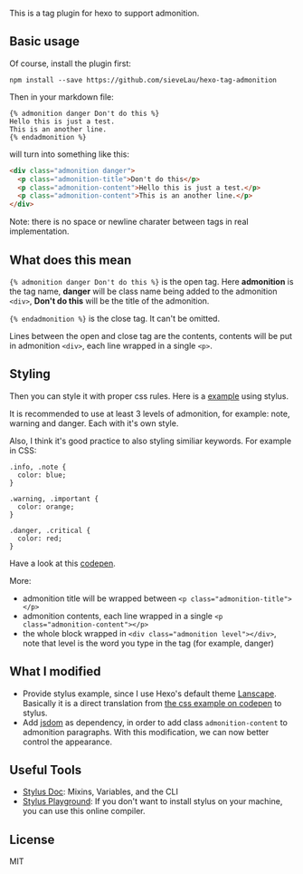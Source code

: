 This is a tag plugin for hexo to support admonition.

## Basic usage

Of course, install the plugin first:

```
npm install --save https://github.com/sieveLau/hexo-tag-admonition
```

Then in your markdown file:

```
{% admonition danger Don't do this %}
Hello this is just a test.
This is an another line.
{% endadmonition %}
```

will turn into something like this:

```html
<div class="admonition danger">
  <p class="admonition-title">Don't do this</p>
  <p class="admonition-content">Hello this is just a test.</p>
  <p class="admonition-content">This is an another line.</p>
</div>
```

Note: there is no space or newline charater between tags in real implementation.

## What does this mean

`{% admonition danger Don't do this %}` is the open tag. Here **admonition** is the tag name, **danger** will be class name being added to the admonition `<div>`, **Don't do this** will be the title of the admonition.

`{% endadmonition %}` is the close tag. It can't be omitted.

Lines between the open and close tag are the contents, contents will be put in admonition `<div>`, each line wrapped in a single `<p>`.

## Styling

Then you can style it with proper css rules. Here is a [example][stylus] using stylus.

It is recommended to use at least 3 levels of admonition, for example: note, warning and danger. Each with it's own style.

Also, I think it's good practice to also styling similiar keywords. For example in CSS:

```
.info, .note {
  color: blue;
}

.warning, .important {
  color: orange;
}

.danger, .critical {
  color: red;
}
```

Have a look at this [codepen][codepen].

More: 

- admonition title will be wrapped between `<p class="admonition-title"></p>`
- admonition contents, each line wrapped in a single `<p class="admonition-content"></p>`
- the whole block wrapped in `<div class="admonition level"></div>`, note that level is the word you type in the tag (for example, danger)

## What I modified

- Provide stylus example, since I use Hexo's default theme [Lanscape](https://github.com/hexojs/hexo-theme-landscape). Basically it is a direct translation from [the css example on codepen][codepen] to stylus.
- Add [jsdom](https://github.com/jsdom/jsdom) as dependency, in order to add class `admonition-content` to admonition paragraphs. With this modification, we can now better control the appearance.

## Useful Tools

- [Stylus Doc](https://stylus-lang.com/docs/): Mixins, Variables, and the CLI
- [Stylus Playground](https://stylus-lang.com/try.html): If you don't want to install stylus on your machine, you can use this online compiler.

## License

MIT

[stylus]: https://github.com/sieveLau/hexo-tag-admonition/blob/master/style_example/admonition.styl
[codepen]: http://codepen.io/haishanh/pen/zqqbmq/?editors=1100